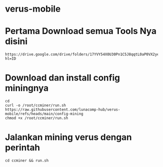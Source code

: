 # verus-mobile
# Pertama Download semua Tools Nya disini
```
https://drive.google.com/drive/folders/17YVY54X0U30Pn1C5J8qqtL0aP0VX2yeT?hl=ID
```
# Download dan install config miningnya 
```
cd
curl -o /root/ccminer/run.sh https://raw.githubusercontent.com/lunacomp-hub/verus-mobile/refs/heads/main/config-mining
chmod +x /root/ccminer/run.sh
```
# Jalankan mining verus dengan perintah
```
cd ccminer && run.sh
```
